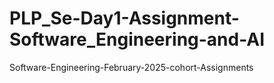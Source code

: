 # PLP_Se-Day1-Assignment-Software_Engineering-and-AI
Software-Engineering-February-2025-cohort-Assignments
